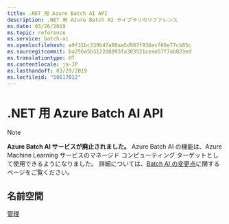 ```yaml
---
title: .NET 用 Azure Batch AI API
description: .NET 用 Azure Batch AI ライブラリのリファレンス
ms.date: 03/26/2019
ms.topic: reference
ms.service: batch-ai
ms.openlocfilehash: a9f31bc339b47a80aa5d987f936ecf60e77cb85c
ms.sourcegitcommit: ba256a5b3122d8093fa303521ceae57f7ab023ed
ms.translationtype: HT
ms.contentlocale: ja-JP
ms.lasthandoff: 03/29/2019
ms.locfileid: "58617012"
---
```

# <a name="azure-batch-ai-apis-for-net"></a>.NET 用 Azure Batch AI API

>[!Note]
>**Azure Batch AI サービスが廃止されました。** Azure Batch AI の機能は、Azure Machine Learning サービスのマネージド コンピューティング ターゲットとして使用できるようになりました。 詳細については、[Batch AI の変更点](https://aka.ms/batchai-retirement)に関するページをご覧ください。

## <a name="namespaces"></a>名前空間

[管理](/dotnet/api/overview/azure/batchai/management)
